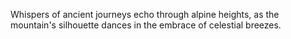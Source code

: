 Whispers of ancient journeys echo through alpine heights, as the mountain's silhouette dances in the embrace of celestial breezes.